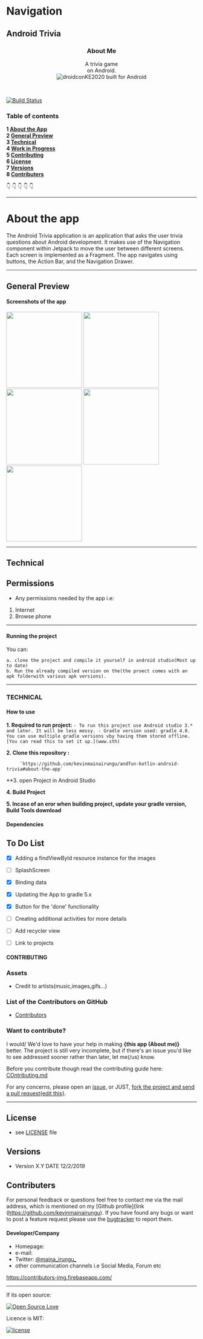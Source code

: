# Navigation

## Android Trivia 

<p align="center">
  <a href="https://github.com/kevinmainairungu/andfun-kotlin-android-trivia#about-the-app">
  </a>
  <h3 align="center">About Me</h3>

  <p align="center">
    A trivia game<br>
   on Android.
    <br>
     <img src="https://forthebadge.com/images/badges/built-for-android.svg" alt="droidconKE2020 built for Android">
    <br>
    </p>
</p>

<br>

[![Build Status](https://app.bitrise.io/app/53d2d85f08751a22/status.svg?token=FMnmaVWLN98ElrQJ3pAqgw)](https://app.bitrise.io/app/53d2d85f08751a22)

### Table of contents

**1 [About the App](#about-the-app)**<br>
**2 [General Preview](##general-preview)**<br>
**3 [Technical](#technical)**<br>
**4 [Work in Progress](#work-in-progress)**<br>
**5 [Contributing](#contributing)**<br>
**6 [License](#license)**<br>
**7 [Versions](#versions)**<br>
**8 [Contributers](#contributers)**<br>

:point_down: :point_down: :point_down: :point_down: :point_down:


<hr>

# About the app

The Android Trivia application is an application that asks the user trivia questions about Android development.  It makes use of the Navigation component within Jetpack to move the user between different screens.  Each screen is implemented as a Fragment.
The app navigates using buttons, the Action Bar, and the Navigation Drawer.
<hr>

## General Preview

#### Screenshots of the app

<img src="screenshots/screen_1.png" width="200">
<img src="screenshots/screen_2.png" width="200">
<img src="screenshots/Screenshot_1588515738.png" width="200">
<img src="screenshots/Screenshot_1588528153.png" width="200">
<img src="screenshots/Screenshot_1588528158.png" width="200">

<hr>

## Technical

## Permissions

* Any permissions needed by the app i.e:

1. Internet
2. Browse phone

<hr>

#### Running the project
You can:

    a. clone the project and compile it yourself in android studio(Most up to date)
    b. Run the already compiled version on the(the proect comes with an apk folderwith various apk versions).

<hr>

### TECHNICAL

#### How to use

**1. Required to run project:**
       ` - To run this project use Android studio 3.* and later. It will be less messy.
         - Gradle version used: gradle 4.0. You can use multiple gradle versions vby having them stored offline. [You can read this to set it up.](www.sth)
        `

**2. Clone this repository :**
 
         `https://github.com/kevinmainairungu/andfun-kotlin-android-trivia#about-the-app`
         
**3. open Project in Android Studio

**4. Build Project**

**5. Incase of an eror when building project, update your gradle version, Build Tools download**


#### Dependencies

## To Do List


- [x] Adding a findViewById resource instance for the images
- [ ] SplashScreen
- [x] Binding data
- [x] Updating the App to gradle 5.x
- [X] Button for the 'done' functionality
- [ ] Creating additional activities for more details
- [ ] Add recycler view
- [ ] Link to projects



#### CONTRIBUTING
### Assets
* Credit to artists(music,images,gifs...)

### List of the Contributors on GitHub
* [Contributors](https://github.com/kevinmainairungu/andfun-kotlin-android-trivia#about-the-app/graphs/contributors)

### Want to contribute?
I would/ We'd love to have your help in making  **{this app (About me)}** better. The project is still very incomplete, but if there's an issue you'd like to see addressed sooner rather than later, let me(/us) know. 

Before you contribute though read the contributing guide here: [COntributing.md](https://github.com/kevinmainairungu/andfun-kotlin-android-trivia#about-the-app/contributing.md)

For any concerns, please open an [issue](https://github.com/kevinmainairungu/andfun-kotlin-android-trivia#about-the-app/issues), or JUST, [fork the project and send a pull request{edit this}](https://github.com/kevinmainairungu/andfun-kotlin-android-trivia#about-the-app/pulls). 

<hr>

## License 
* see [LICENSE](https://github.com/kevinmainairungu/andfun-kotlin-android-trivia#about-the-app/blob/master/LICENSE) file


## Versions 
* Version X.Y  DATE 12/2/2019



## Contributers
For personal feedback or questions feel free to contact me via the mail address, which is mentioned on my [Github profile](link (https://github.com/kevinmainairungu). If you have found any bugs or want to post a feature request please use the [bugtracker](https://github.com/kevinmainairungu/AboutMe/issues) to report them.


#### Developer/Company
* Homepage:  
* e-mail: 
* Twitter: [@maina_irungu_](https://twitter.com/maina_irungu_ "maina_irungu_")
* other communication channels i.e Social Media, Forum etc


https://contributors-img.firebaseapp.com/

<hr>

If its open source:

[![Open Source Love](https://badges.frapsoft.com/os/v2/open-source-200x33.png?v=103)](https://github.com/ellerbrock/open-source-badge/)  

Licence is MIT:

[![license](https://img.shields.io/github/license/mashape/apistatus.svg?style=for-the-badge)]()
